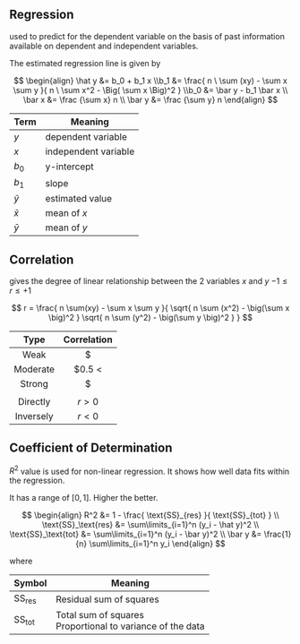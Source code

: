 ## Regression

used to predict for the dependent variable on the basis of past information available on dependent and independent variables.

The estimated regression line is given by

$$
\begin{align}
\hat y &= b_0 + b_1 x \\b_1 &= \frac{
	n \ \sum (xy) - \sum x \sum y
}{
	n \ \sum x^2 - \Big( \sum x \Big)^2
} \\b_0 &= \bar y - b_1 \bar x \\
\bar x &= \frac {\sum x} n \\
\bar y &= \frac {\sum y} n
\end{align}
$$

| Term     | Meaning              |
| -------- | -------------------- |
| $y$      | dependent variable   |
| $x$      | independent variable |
| $b_0$    | y-intercept          |
| $b_1$    | slope                |
| $\hat y$ | estimated value      |
| $\bar x$ | mean of $x$          |
| $\bar y$ | mean of $y$          |

## Correlation

gives the degree of linear relationship between the 2 variables $x$ and $y$
$-1 \le r \le +1$

$$
r = \frac{
	n \sum(xy) - \sum x \sum y
}{
	\sqrt{ n \sum (x^2) - \big(\sum x \big)^2 }
	\sqrt{ n \sum (y^2) - \big(\sum y \big)^2 }
}
$$

|   Type    |    Correlation    |
| :-------: | :---------------: |
|   Weak    |   $|r| \le 0.5$   |
| Moderate  | $0.5 < |r| < 0.8$ |
|  Strong   |   $|r| \ge 0.8$   |
|           |                   |
| Directly  |      $r > 0$      |
| Inversely |      $r < 0$      |

## Coefficient of Determination

$R^2$ value is used for non-linear regression. It shows how well data fits within the regression.

It has a range of $[0, 1]$. Higher the better.

$$
\begin{align}
R^2 &= 1 - \frac{ \text{SS}_{res} }{ \text{SS}_{tot} } \\
\text{SS}_\text{res} &= \sum\limits_{i=1}^n (y_i - \hat y)^2 \\
\text{SS}_\text{tot} &= \sum\limits_{i=1}^n (y_i - \bar y)^2 \\
\bar y &= \frac{1}{n} \sum\limits_{i=1}^n y_i
\end{align}
$$

where

| Symbol                 | Meaning                                                      |
| ---------------------- | ------------------------------------------------------------ |
| $\text{SS}_\text{res}$ | Residual sum of squares                                      |
| $\text{SS}_\text{tot}$ | Total sum of squares<br />Proportional to variance of the data |

